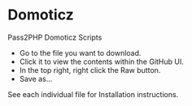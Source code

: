 # Domoticz
Pass2PHP Domoticz Scripts

- Go to the file you want to download.
- Click it to view the contents within the GitHub UI.
- In the top right, right click the Raw button.
- Save as...

See each individual file for Installation instructions.
